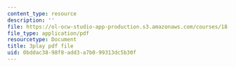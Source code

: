 ```yaml
---
content_type: resource
description: ''
file: https://ol-ocw-studio-app-production.s3.amazonaws.com/courses/18-085-computational-science-and-engineering-i-fall-2008/0bddac3898f8add3a7b099313dc5b30f_mFGdF9TAfmE.pdf
file_type: application/pdf
resourcetype: Document
title: 3play pdf file
uid: 0bddac38-98f8-add3-a7b0-99313dc5b30f
---
```

